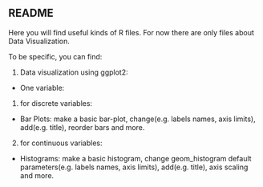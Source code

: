 ## README

Here you will find useful kinds of R files. 
For now there are only files about Data Visualization.

To be specific, you can find:

1. Data visualization using ggplot2:
- One variable:
1) for discrete variables:
 - Bar Plots: make a basic bar-plot, change(e.g. labels names, axis limits), add(e.g. title), reorder bars and more.
2) for continuous variables:
 - Histograms: make a basic histogram, change geom_histogram default parameters(e.g. labels names, axis limits), add(e.g. title), axis scaling and more.